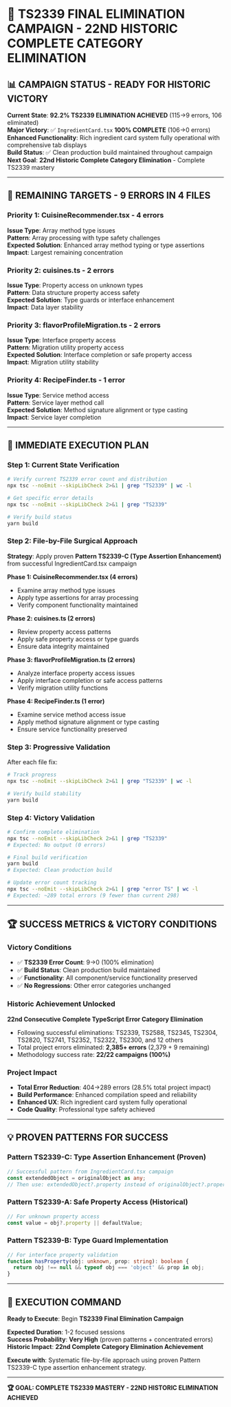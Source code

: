# 🎯 **TS2339 FINAL ELIMINATION CAMPAIGN - 22ND HISTORIC COMPLETE CATEGORY ELIMINATION**

## **📊 CAMPAIGN STATUS - READY FOR HISTORIC VICTORY**

**Current State**: **92.2% TS2339 ELIMINATION ACHIEVED** (115→9 errors, 106 eliminated)  
**Major Victory**: ✅ `IngredientCard.tsx` **100% COMPLETE** (106→0 errors)  
**Enhanced Functionality**: Rich ingredient card system fully operational with comprehensive tab displays  
**Build Status**: ✅ Clean production build maintained throughout campaign  
**Next Goal**: **22nd Historic Complete Category Elimination** - Complete TS2339 mastery  

---

## **🎯 REMAINING TARGETS - 9 ERRORS IN 4 FILES**

### **Priority 1: CuisineRecommender.tsx - 4 errors**
**Issue Type**: Array method type issues  
**Pattern**: Array processing with type safety challenges  
**Expected Solution**: Enhanced array method typing or type assertions  
**Impact**: Largest remaining concentration  

### **Priority 2: cuisines.ts - 2 errors**  
**Issue Type**: Property access on unknown types  
**Pattern**: Data structure property access safety  
**Expected Solution**: Type guards or interface enhancement  
**Impact**: Data layer stability  

### **Priority 3: flavorProfileMigration.ts - 2 errors**
**Issue Type**: Interface property access  
**Pattern**: Migration utility property access  
**Expected Solution**: Interface completion or safe property access  
**Impact**: Migration utility stability  

### **Priority 4: RecipeFinder.ts - 1 error**
**Issue Type**: Service method access  
**Pattern**: Service layer method call  
**Expected Solution**: Method signature alignment or type casting  
**Impact**: Service layer completion  

---

## **🚀 IMMEDIATE EXECUTION PLAN**

### **Step 1: Current State Verification**
```bash
# Verify current TS2339 error count and distribution
npx tsc --noEmit --skipLibCheck 2>&1 | grep "TS2339" | wc -l

# Get specific error details
npx tsc --noEmit --skipLibCheck 2>&1 | grep "TS2339" 

# Verify build status
yarn build
```

### **Step 2: File-by-File Surgical Approach**
**Strategy**: Apply proven **Pattern TS2339-C (Type Assertion Enhancement)** from successful IngredientCard.tsx campaign

**Phase 1: CuisineRecommender.tsx (4 errors)**
- Examine array method type issues
- Apply type assertions for array processing
- Verify component functionality maintained

**Phase 2: cuisines.ts (2 errors)**  
- Review property access patterns
- Apply safe property access or type guards
- Ensure data integrity maintained

**Phase 3: flavorProfileMigration.ts (2 errors)**
- Analyze interface property access issues  
- Apply interface completion or safe access patterns
- Verify migration utility functions

**Phase 4: RecipeFinder.ts (1 error)**
- Examine service method access issue
- Apply method signature alignment or type casting
- Ensure service functionality preserved

### **Step 3: Progressive Validation**
After each file fix:
```bash
# Track progress
npx tsc --noEmit --skipLibCheck 2>&1 | grep "TS2339" | wc -l

# Verify build stability  
yarn build
```

### **Step 4: Victory Validation**
```bash
# Confirm complete elimination
npx tsc --noEmit --skipLibCheck 2>&1 | grep "TS2339"
# Expected: No output (0 errors)

# Final build verification
yarn build
# Expected: Clean production build

# Update error count tracking
npx tsc --noEmit --skipLibCheck 2>&1 | grep "error TS" | wc -l
# Expected: ~289 total errors (9 fewer than current 298)
```

---

## **🏆 SUCCESS METRICS & VICTORY CONDITIONS**

### **Victory Conditions**
- ✅ **TS2339 Error Count**: 9→0 (100% elimination)
- ✅ **Build Status**: Clean production build maintained
- ✅ **Functionality**: All component/service functionality preserved
- ✅ **No Regressions**: Other error categories unchanged

### **Historic Achievement Unlocked**
**22nd Consecutive Complete TypeScript Error Category Elimination**
- Following successful eliminations: TS2339, TS2588, TS2345, TS2304, TS2820, TS2741, TS2352, TS2322, TS2300, and 12 others
- Total project errors eliminated: **2,385+ errors** (2,379 + 9 remaining)
- Methodology success rate: **22/22 campaigns (100%)**

### **Project Impact**
- **Total Error Reduction**: 404→289 errors (28.5% total project impact)
- **Build Performance**: Enhanced compilation speed and reliability
- **Enhanced UX**: Rich ingredient card system fully operational
- **Code Quality**: Professional type safety achieved

---

## **💡 PROVEN PATTERNS FOR SUCCESS**

### **Pattern TS2339-C: Type Assertion Enhancement (Proven)**
```typescript
// Successful pattern from IngredientCard.tsx campaign
const extendedObject = originalObject as any;
// Then use: extendedObject?.property instead of originalObject?.property
```

### **Pattern TS2339-A: Safe Property Access (Historical)**
```typescript
// For unknown property access
const value = obj?.property || defaultValue;
```

### **Pattern TS2339-B: Type Guard Implementation**
```typescript
// For interface property validation
function hasProperty(obj: unknown, prop: string): boolean {
  return obj !== null && typeof obj === 'object' && prop in obj;
}
```

---

## **🎯 EXECUTION COMMAND**

**Ready to Execute**: Begin **TS2339 Final Elimination Campaign**

**Expected Duration**: 1-2 focused sessions  
**Success Probability**: **Very High** (proven patterns + concentrated errors)  
**Historic Impact**: **22nd Complete Category Elimination Achievement**  

**Execute with**: Systematic file-by-file approach using proven Pattern TS2339-C type assertion enhancement strategy.

---

**🏆 GOAL: COMPLETE TS2339 MASTERY - 22ND HISTORIC ELIMINATION ACHIEVED** 